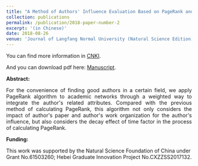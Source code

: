 ```yaml
---
title: "A Method of Authors' Influence Evaluation Based on PageRank and Time Factor"
collection: publications
permalink: /publication/2018-paper-number-2
excerpt: '(in Chinese)'
date: 2018-08-26
venue: 'Journal of Langfang Normal University (Natural Science Edition)'
---
```

You can find more information in [CNKI](https://kns.cnki.net/kcms2/article/abstract?v=UQzSFoOd3SfvdmJBE1wVD55IcKp-fQ1W5Z2PN3xvJqV11nZ5NOEBRm9NDf1jepMK8qJG2hrohNnDYV2gjiSduDgEfYKzSPhniyV0AWuC_7xV7Rx2u2PqG8vr6UOTa9PZVBAQ4S7Pfoo=&uniplatform=NZKPT&flag=copy).

And you can download pdf here: [Manuscript](../files/2018-2.pdf).

**Abstract:**

 <p style="text-align:justify; text-justify:inter-ideograph;">  For the convenience of finding good authors in a certain field, we apply PageRank algorithm to academic networks through a weighted way to integrate the author's related attributes. Compared with the previous method of calculating
PageRank, this algorithm not only considers the impact of author's paper and author's work organization for the author's influence, but also considers the decay effect of time factor in the process of calculating PageRank.
</p>

**Funding:**

This work was supported by the Natural Science Foundation of China under Grant No.61503260; Hebei Graduate Innovation Project No.CXZZSS2017132.

